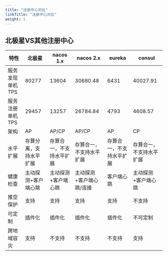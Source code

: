 ```yaml
---
title: "注册中心对比"
linkTitle: "注册中心对比"
weight: 1
---
```


## 北极星VS其他注册中心

| 特性            | 北极星                 | nacos 1.x                | nacos 2.x                | eureka                   | consul                   |
| --------------- | ---------------------- | ------------------------ | ------------------------ | ------------------------ | ------------------------ |
| 服务发现单机TPS | 80277                  | 13604                    | 30680.48                 | 6431                     | 40027.91                 |
| 服务注册单机TPS | 29457                  | 13257                    | 26784.84                 | 4793                     | 4608.57                  |
| 架构            | AP                     | AP/CP                    | AP/CP                    | AP                       | CP                       |
| 水平扩展        | 存算分离，支持水平扩展 | 存算合一，不支持水平扩展 | 存算合一，不支持水平扩展 | 存算合一，不支持水平扩展 | 存算合一，不支持水平扩展 |
| 健康检查        | 主动探测+客户端心跳    | 主动探测+客户端心跳      | 主动探测+客户端心跳/连接 | 客户端心跳               | 主动探测+客户端心跳      |
| 推空保护        | 支持                   | 支持                     | 支持                     | 支持                     | 不支持                   |
| 可定制          | 插件化                 | 插件化                   | 插件化                   | 插件化                   | 不可定制                 |
| 跨地域容灾      | 支持                   | 不支持                   | 不支持                   | 不支持                   | 支持                     |

